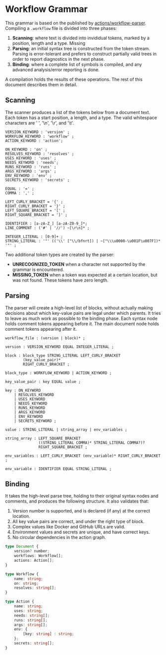 # Workflow Grammar

This grammar is based on the published by
[actions/workflow-parser](https://github.com/actions/workflow-parser/blob/master/language.md). Compiling a `.workflow`
file is divided into three phases:

1. **Scanning**: where text is divided into invididual tokens, marked by a position, length and a type. Missing
2. **Parsing**: an initial syntax tree is constructed from the token stream. Parsing is error-tolerant and prefers to
   construct partially valid trees in order to report diagnostics in the next phase.
3. **Binding**: where a complete list of symbols is compiled, and any advanced analysis/error reporting is done.

A compilation holds the results of these operations. The rest of this document describes them in detail.

## Scanning

The scanner produces a list of the tokens below from a document text. Each token has a start position, a length, and a
type. The valid whitespace characters are ' ', '\n', '\r', and '\t'.

```g4
VERSION_KEYWORD : 'version' ;
WORKFLOW_KEYWORD : 'workflow' ;
ACTION_KEYWORD : 'action';

ON_KEYWORD : 'on' ;
RESOLVES_KEYWORD : 'resolves' ;
USES_KEYWORD : 'uses' ;
NEEDS_KEYWORD : 'needs';
RUNS_KEYWORD : 'runs' ;
ARGS_KEYWORD : 'args' ;
ENV_KEYWORD : 'env' ;
SECRETS_KEYWORD : 'secrets' ;

EQUAL : '=' ;
COMMA : ',' ;

LEFT_CURLY_BRACKET = '{' ;
RIGHT_CURLY_BRACKET = '}' ;
LEFT_SQUARE_BRACKET = '[' ;
RIGHT_SQUARE_BRACKET = ']' ;

IDENTIFIER : [a-zA-Z_] [a-zA-Z0-9_]*;
LINE_COMMENT : ('#' | '//') ~[\r\n]* ;

INTEGER_LITERAL : [0-9]+ ;
STRING_LITERAL : '"' (('\\' ["\\/bfnrt]) | ~["\\\u0000-\u001F\u007F])* '"' ;
```

Two additional token types are created by the parser:

- **UNRECOGNIZED_TOKEN** when a character not supported by the grammar is encountered.
- **MISSING_TOKEN** when a token was expected at a certain location, but was not found. These tokens have zero length.

## Parsing

The parser will create a high-level list of blocks, without actually making decisions about which key-value pairs are
legal under which parents. It tries to leave as much work as possible to the binding phase. Each syntax node holds
comment tokens appearing before it. The main document node holds comment tokens appearing after it.

```g4
workflow_file : (version | block)* ;

version : VERSION_KEYWORD EQUAL INTEGER_LITERAL ;

block : block_type STRING_LITERAL LEFT_CURLY_BRACKET
        (key_value_pair)*
        RIGHT_CURLY_BRACKET ;

block_type : WORKFLOW_KEYWORD | ACTION_KEYWORD ;

key_value_pair : key EQUAL value ;

key : ON_KEYWORD
    | RESOLVES_KEYWORD
    | USES_KEYWORD
    | NEEDS_KEYWORD
    | RUNS_KEYWORD
    | ARGS_KEYWORD
    | ENV_KEYWORD
    | SECRETS_KEYWORD ;

value : STRING_LITERAL | string_array | env_variables ;

string_array : LEFT_SQUARE_BRACKET
               ((STRING_LITERAL COMMA)* STRING_LITERAL COMMA?)?
               RIGHT_SQUARE_BRACKET ;

env_variables : LEFT_CURLY_BRACKET (env_variable)* RIGHT_CURLY_BRACKET ;

env_variable : IDENTIFIER EQUAL STRING_LITERAL ;
```

## Binding

It takes the high-level parse tree, holding to their original syntax nodes and comments, and produces the following
structure. It also validates that:

1. Version number is supported, and is declared (if any) at the correct location.
2. All key value pairs are correct, and under the right type of block.
3. Complex values like Docker and GitHub URLs are valid.
4. Environment values and secrets are unique, and have correct keys.
5. No circular dependencies in the action graph.

```typescript
type Document {
    version? number;
    workflows: Workflow[];
    actions: Action[];
}

type Workflow {
    name: string;
    on: string;
    resolves: string[];
}

type Action {
    name: string;
    uses: string;
    needs: string[];
    runs: string[];
    args: string[];
    env: {
        [key: string] : string;
    };
    secrets: string[];
}
```
